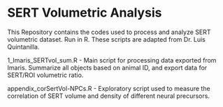 # SERT Volumetric Analysis
This Repository contains the codes used to process and analyze SERT volumetric dataset. Run in R. These scripts are adapted from Dr. Luis Quintanilla. 

1_Imaris_SERTvol_sum.R - Main script for processing data exported from Imaris. Summarize all objects based on animal ID, and export data for SERT/ROI volumetric ratio. 

appendix_corSertVol-NPCs.R - Exploratory script used to measure the correlation of SERT volume and density of different neural precursors.

